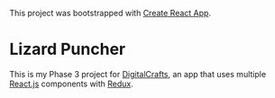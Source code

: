 This project was bootstrapped with [Create React App](https://github.com/facebook/create-react-app).

# Lizard Puncher

This is my Phase 3 project for [DigitalCrafts], an app that uses multiple [React.js] components with [Redux].

[DigitalCrafts]:https://www.digitalcrafts.com/
[React.js]:https://reactjs.org/
[Redux]:https://redux.js.org/